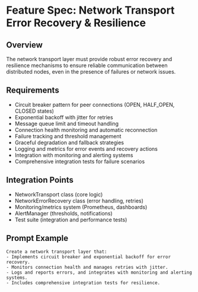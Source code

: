# Feature Spec: Network Transport Error Recovery & Resilience

## Overview

The network transport layer must provide robust error recovery and resilience mechanisms to ensure reliable communication between distributed nodes, even in the presence of failures or network issues.

## Requirements

- Circuit breaker pattern for peer connections (OPEN, HALF_OPEN, CLOSED states)
- Exponential backoff with jitter for retries
- Message queue limit and timeout handling
- Connection health monitoring and automatic reconnection
- Failure tracking and threshold management
- Graceful degradation and fallback strategies
- Logging and metrics for error events and recovery actions
- Integration with monitoring and alerting systems
- Comprehensive integration tests for failure scenarios

## Integration Points

- NetworkTransport class (core logic)
- NetworkErrorRecovery class (error handling, retries)
- Monitoring/metrics system (Prometheus, dashboards)
- AlertManager (thresholds, notifications)
- Test suite (integration and performance tests)

## Prompt Example

```
Create a network transport layer that:
- Implements circuit breaker and exponential backoff for error recovery.
- Monitors connection health and manages retries with jitter.
- Logs and reports errors, and integrates with monitoring and alerting systems.
- Includes comprehensive integration tests for resilience.
```
